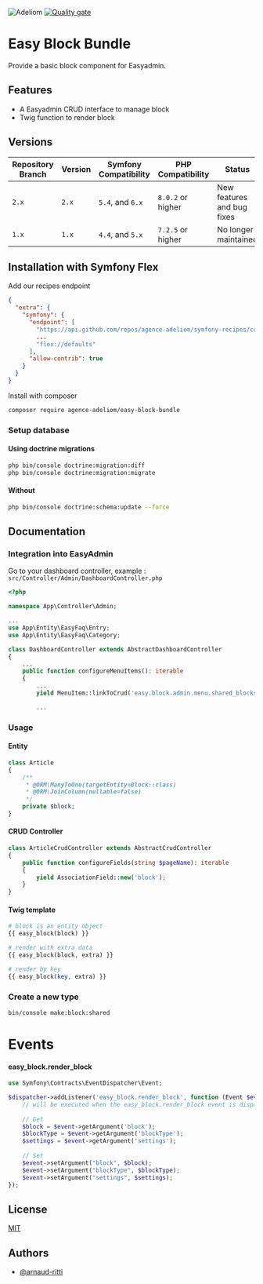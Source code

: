 
![Adeliom](https://adeliom.com/public/uploads/2017/09/Adeliom_logo.png)
[![Quality gate](https://sonarcloud.io/api/project_badges/quality_gate?project=agence-adeliom_easy-block-bundle)](https://sonarcloud.io/dashboard?id=agence-adeliom_easy-block-bundle)

# Easy Block Bundle

Provide a basic block component for Easyadmin.


## Features

- A Easyadmin CRUD interface to manage block
- Twig function to render block

## Versions

| Repository Branch | Version | Symfony Compatibility | PHP Compatibility | Status                     |
|-------------------|---------|-----------------------|-------------------|----------------------------|
| `2.x`             | `2.x`   | `5.4`, and `6.x`      | `8.0.2` or higher | New features and bug fixes |
| `1.x`             | `1.x`   | `4.4`, and `5.x`      | `7.2.5` or higher | No longer maintained       |

## Installation with Symfony Flex

Add our recipes endpoint

```json
{
  "extra": {
    "symfony": {
      "endpoint": [
        "https://api.github.com/repos/agence-adeliom/symfony-recipes/contents/index.json?ref=flex/main",
        ...
        "flex://defaults"
      ],
      "allow-contrib": true
    }
  }
}
```

Install with composer

```bash
composer require agence-adeliom/easy-block-bundle
```

### Setup database

#### Using doctrine migrations

```bash
php bin/console doctrine:migration:diff
php bin/console doctrine:migration:migrate
```

#### Without

```bash
php bin/console doctrine:schema:update --force
```

## Documentation

### Integration into EasyAdmin

Go to your dashboard controller, example : `src/Controller/Admin/DashboardController.php`

```php
<?php

namespace App\Controller\Admin;

...
use App\Entity\EasyFaq\Entry;
use App\Entity\EasyFaq\Category;

class DashboardController extends AbstractDashboardController
{
    ...
    public function configureMenuItems(): iterable
    {
        ...
        yield MenuItem::linkToCrud('easy.block.admin.menu.shared_blocks', 'fa fa-file-alt', Block::class);

        ...
```

### Usage

#### Entity

```php
class Article
{
    /**
     * @ORM\ManyToOne(targetEntity=Block::class)
     * @ORM\JoinColumn(nullable=false)
     */
    private $block;
}
```

#### CRUD Controller
```php
class ArticleCrudController extends AbstractCrudController
{
    public function configureFields(string $pageName): iterable
    {
        yield AssociationField::new('block');
    }
}
```

#### Twig template

```php
# block is an entity object
{{ easy_block(block) }}

# render with extra data
{{ easy_block(block, extra) }}

# render by key
{{ easy_block(key, extra) }}
```

### Create a new type

```bash
bin/console make:block:shared
```

# Events

#### easy_block.render_block
```php
use Symfony\Contracts\EventDispatcher\Event;

$dispatcher->addListener('easy_block.render_block', function (Event $event) {
    // will be executed when the easy_block.render_block event is dispatched
    
    // Get
    $block = $event->getArgument('block');
    $blockType = $event->getArgument('blockType');
    $settings = $event->getArgument('settings');
    
    // Set
    $event->setArgument("block", $block);
    $event->setArgument("blockType", $blockType);
    $event->setArgument("settings", $settings);
});
```

## License

[MIT](https://choosealicense.com/licenses/mit/)


## Authors

- [@arnaud-ritti](https://github.com/arnaud-ritti)

  
